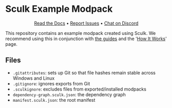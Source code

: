 # Sculk Example Modpack

<div align="center">

[Read the Docs](https://sculk-cli.github.io) •
[Report Issues](https://github.com/sculk-cli/sculk) •
[Chat on Discord](https://discord.jamalam.tech)

</div>

This repository contains an example modpack created using Sculk. We recommend
using this in conjunction with
[the guides](https://sculk-cli.github.io/guides/getting-started) and the
'[How It Works](https://sculk-cli.github.io/how-it-works)' page.

## Files

- `.gitattributes`: sets up Git so that file hashes remain stable across Windows
  and Linux
- `.gitignore`: ignores exports from Git
- `.sculkignore`: excludes files from exported/installed modpacks
- `dependency-graph.sculk.json`: the dependency graph
- `manifest.sculk.json`: the root manifest
